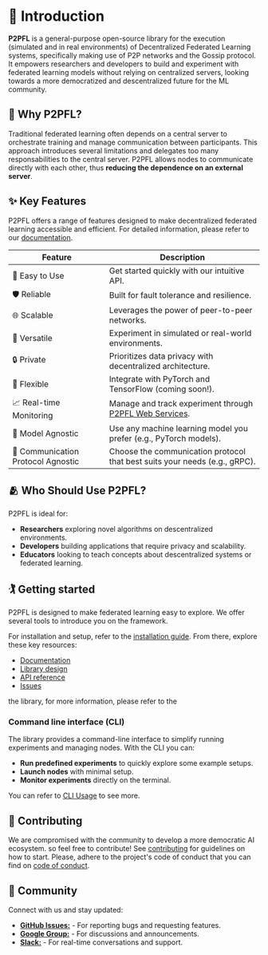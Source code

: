 # 📘 Introduction

**P2PFL** is a general-purpose open-source library for the execution (simulated and in real environments) of Decentralized Federated Learning systems, specifically making use of P2P networks and the Gossip protocol. It empowers researchers and developers to build and experiment with federated learning models without relying on centralized servers, looking towards a more democratized and descentralized future for the ML community.

## 🤔 Why P2PFL?

Traditional federated learning often depends on a central server to orchestrate training and manage communication between participants. This approach introduces several limitations and delegates too many responsabilities to the central server. P2PFL allows nodes to communicate directly with each other, thus **reducing the dependence on an external server**.

## ✨ Key Features

P2PFL offers a range of features designed to make decentralized federated learning accessible and efficient. For detailed information, please refer to our [documentation](docs/docs-index.md).

| Feature          | Description                                      |
|-------------------|--------------------------------------------------|
| 🚀 Easy to Use   | Get started quickly with our intuitive API.       |
| 🛡️ Reliable     | Built for fault tolerance and resilience.       |
| 🌐 Scalable      | Leverages the power of peer-to-peer networks.    |
| 🧪 Versatile     | Experiment in simulated or real-world environments.|
| 🔒 Private       | Prioritizes data privacy with decentralized architecture.|
| 🧩 Flexible      | Integrate with PyTorch and TensorFlow (coming soon!).|
| 📈 Real-time Monitoring | Manage and track experiment through [P2PFL Web Services](https://p2pfl.com). |
| 🧠 Model Agnostic | Use any machine learning model you prefer (e.g., PyTorch models). |
| 📡 Communication Protocol Agnostic | Choose the communication protocol that best suits your needs (e.g., gRPC). |

## 🫂 Who Should Use P2PFL?

P2PFL is ideal for:

- **Researchers** exploring novel algorithms on descentralized environments.
- **Developers** building applications that require privacy and scalability.
- **Educators** looking to teach concepts about descentralized systems or federated learning.

## 🏌 Getting started

P2PFL is designed to make federated learning easy to explore. We offer several tools to introduce you on the framework.

For installation and setup, refer to the [installation guide](installation.md). From there, explore these key resources:

- [Documentation](docs/docs-index.md)
- [Library design](library_design.md)
- [API reference](https://p2pfl.github.io/p2pfl/api.html)
- [Issues](https://github.com/p2pfl/p2pfl/issues)

the library, for more information, please refer to the

### Command line interface (CLI)

The library provides a command-line interface to simplify running experiments and managing nodes. With the CLI you can:

- **Run predefined experiments** to quickly explore some example setups.
- **Launch nodes** with minimal setup.
- **Monitor experiments** directly on the terminal.

You can refer to [CLI Usage](docs/docs-cli.md) to see more.

## 🤝 Contributing

We are compromised with the community to develop a more democratic AI ecosystem. so feel free to contribute! See [contributing](contributing.md) for guidelines on how to start. Please, adhere to the project's code of conduct that you can find on [code of conduct](https://github.com/p2pfl/p2pfl/blob/main/CODE_OF_CONDUCT.md).

## 💬 Community

Connect with us and stay updated:

- [**GitHub Issues:**](https://github.com/p2pfl/p2pfl/issues) - For reporting bugs and requesting features.
- [**Google Group:**](https://groups.google.com/g/p2pfl) - For discussions and announcements.
- [**Slack:**](https://join.slack.com/t/p2pfl/shared_invite/zt-2lbqvfeqt-FkutD1LCZ86yK5tP3Duztw) - For real-time conversations and support.
